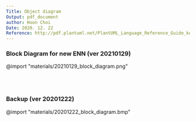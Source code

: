 ```yaml
---
Title: Object diagram
Output: pdf_document
author: Hoon Choi
Date: 2020. 12. 22
Reference: http://pdf.plantuml.net/PlantUML_Language_Reference_Guide_ko.pdf
---
```


### Block Diagram for new ENN (ver 20210129)
@import "materials/20210129_block_diagram.png"

<br><br>
### Backup (ver 20201222)
@import "materials/20201222_block_diagram.bmp"
